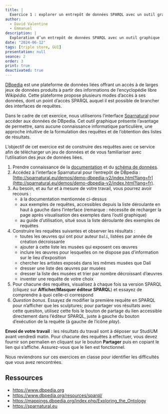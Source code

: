 ```yaml
---
title: |
  Exercice 1 : explorer un entrepôt de données SPARQL avec un outil graphique
author:
  - David Valentine
  - Emmanuel
description: |
  Exploration d’un entrepôt de données SPARQL avec un outil graphique : données muséales avec DBpedia et Sparnatural.
date: "2024-06-12"
tags: [triple store, GUI]
presentation: null
seance: 2
order: 3
print: true
deactivated: true
---
```

[DBpedia](https://www.dbpedia.org) est une plateforme de données liées offrant un accès à de larges jeux de données produits à partir des informations de l’encyclopédie libre *Wikipédia*.
Cette plateforme propose plusieurs modes d’accès à ses données, dont un point d’accès SPARQL auquel il est possible de brancher des interfaces de requêtes.

Dans le cadre de cet exercice, nous utiliserons l’interface [Sparnatural](https://sparnatural.eu) pour accéder aux données de DBpedia.
Cet outil graphique présente l’avantage de permettre, sans aucune connaissance informatique particulière, une approche intuitive de la formulation des requêtes et de l’obtention des listes de résultats.

L’objectif de cet exercice est de construire des requêtes avec ce service afin de télécharger un jeu de données et de vous familiariser avec l’utilisation des jeux de données liées.

1. Prendre connaissance de la [documentation](https://www.dbpedia.org/resources/sparql/) et du [schéma de données](https://mappings.dbpedia.org/index.php/Exploring_the_Ontology).
1. Accédez à l’interface Sparnatural pour l’entrepôt de DBpedia : [http://sparnatural.eu/demos/demo-dbpedia-v2/index.html?lang=fr](http://sparnatural.eu/demos/demo-dbpedia-v2/index.html?lang=fr).
2. Au besoin, et au fur et à mesure de votre travail, vous pourrez avoir recours :
    - à la documentation mentionnée ci-dessus
    - aux exemples de requêtes, accessibles depuis la liste déroulante en haut à gauche dans l’interface (remarque : nécessite de recharger la page après visualisation des exemples dans l’outil graphique)
    - au guide d’utilisation, situé sous la liste déroulante des exemples de requêtes
3. Construire les requêtes suivantes et observer les résultats :
   - toutes les œuvres qui ont pour auteur `Dalí`, listées par année de création décroissante
   - ajouter à cette liste les musées qui exposent ces œuvres
   - inclure les œuvres pour lesquelles on ne dispose pas d’information sur le lieu d’exposition
   - chercher les artistes exposés dans les mêmes musées que Dalí
   - dresser une liste des œuvres par musées
   - dresser la liste des musées et trier par nombre décroissant d’œuvres
   - inventer une requête de votre choix
4. Pour chacune des requêtes, visualisez à chaque fois sa version SPARQL (cliquez sur **Afficher/Masquer éditeur SPARQL**) et essayez de comprendre à quoi celle-ci correspond
5. *Question bonus*. Essayez de modifier la première requête en SPARQL pour n’afficher que les sculptures; pour partager vos résultats avec cette quesiton, utilisez cette fois le bouton de partage du lien accessible directement dans l’éditeur SPARQL, juste à gauche du bouton d’exécution de la requête (à gauche de l’icône *play*).

**Envoi de votre travail** : les résultats du travail sont à déposer sur StudiUM avant vendredi matin.
Pour chacune des requêtes à effectuer, vous devez fournir son permalien en cliquant sur le bouton **Partager** puis en copiant le lien qui s’affiche.
Assurez-vous que le lien est fonctionnel.

Nous reviendrons sur ces exercices en classe pour identifier les difficultés que vous avez rencontrées.

## Ressources

- https://www.dbpedia.org
- https://www.dbpedia.org/resources/sparql/
- https://mappings.dbpedia.org/index.php/Exploring_the_Ontology
- https://sparnatural.eu